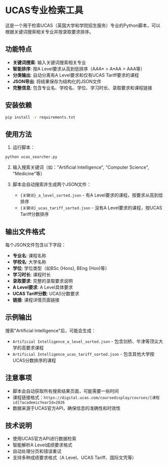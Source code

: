 # UCAS专业检索工具

这是一个用于检索UCAS（英国大学和学院招生服务）专业的Python脚本，可以根据关键词搜索相关专业并按录取要求排序。

## 功能特点

-  **关键词搜索**: 输入关键词搜索相关专业
-  **智能排序**: 按A Level要求从高到低排序（A*A*A* > A*AA > AAA等）
-  **分类输出**: 自动分离有A Level要求和仅有UCAS Tariff要求的课程
-  **JSON导出**: 将结果保存为结构化的JSON文件
-  **完整信息**: 包含专业名、学校名、学位、学习时长、录取要求和课程链接

## 安装依赖

```bash
pip install -r requirements.txt
```

## 使用方法

1. 运行脚本：
```bash
python ucas_searcher.py
```

2. 输入搜索关键词（如："Artificial Intelligence", "Computer Science", "Medicine"等）

3. 脚本会自动搜索并生成两个JSON文件：
   - `{关键词}_a_level_sorted.json` - 有A Level要求的课程，按要求从高到低排序
   - `{关键词}_ucas_tariff_sorted.json` - 没有A Level要求的课程，按UCAS Tariff分数排序

## 输出文件格式

每个JSON文件包含以下字段：
- **专业名**: 课程名称
- **学校名**: 大学名称
- **学位**: 学位类型（如BSc (Hons), BEng (Hon)等）
- **学习时长**: 课程时长
- **录取要求**: 完整的录取要求说明
- **A Level要求**: A Level具体要求
- **UCAS Tariff分数**: UCAS分数要求
- **链接**: 课程详情页面链接

## 示例输出

搜索"Artificial Intelligence"后，可能会生成：
- `Artificial Intelligence_a_level_sorted.json` - 包含剑桥、牛津等顶尖大学的高要求课程
- `Artificial Intelligence_ucas_tariff_sorted.json` - 包含其他大学按UCAS分数排序的课程

## 注意事项

- 脚本会自动获取所有搜索结果页面，可能需要一些时间
- 课程链接格式：`https://digital.ucas.com/coursedisplay/courses/[课程id]?academicYearId=2026`
- 数据来源于UCAS官方API，确保信息的准确性和时效性

## 技术说明

- 使用UCAS官方API进行数据检索
- 智能解析A Level成绩要求格式
- 自动处理分页和错误重试
- 支持多种成绩要求格式（A Level、UCAS Tariff、国际文凭等）